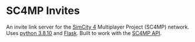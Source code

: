 # SC4MP Invites

An invite link server for the [SimCity 4](https://en.wikipedia.org/wiki/SimCity_4) Multiplayer Project (SC4MP) network. Uses [python 3.8.10](https://www.python.org/downloads/release/python-3810/) and [Flask](https://flask.palletsprojects.com/). Built to work with the [SC4MP API](https://github.com/kegsmr/sc4mp-api).

